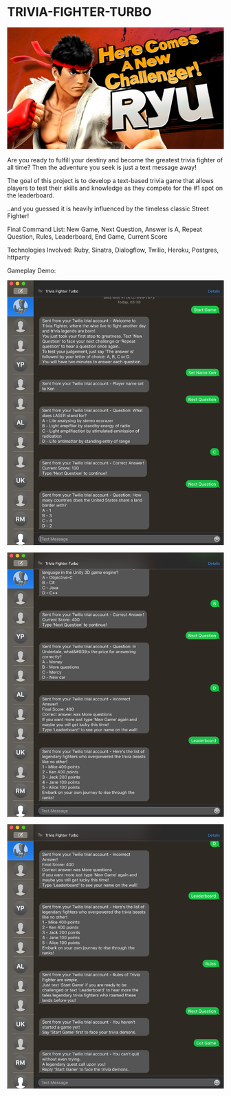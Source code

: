 # TRIVIA-FIGHTER-TURBO

![picture](https://github.com/cemergin/TRIVIA-FIGHTER-TURBO/blob/master/images/Super-Smash-Bros-1.jpg)

Are you ready to fulfill your destiny and become the greatest trivia fighter of all time? Then the adventure you seek is just a text message away!

The goal of this project is to develop a text-based trivia game that allows players to test their skills and knowledge as they compete for the #1 spot on the leaderboard. 

..and you guessed it is heavily influenced by the timeless classic Street Fighter!

Final Command List: New Game, Next Question, Answer is A, Repeat Question, Rules, Leaderboard, End Game, Current Score

Technologies Involved: Ruby, Sinatra, Dialogflow, Twilio, Heroku, Postgres, httparty

Gameplay Demo:

![Screenshot](https://github.com/cemergin/TRIVIA-FIGHTER-TURBO/blob/master/images/1.png)

![Screenshot](https://github.com/cemergin/TRIVIA-FIGHTER-TURBO/blob/master/images/2.png)

![Screenshot](https://github.com/cemergin/TRIVIA-FIGHTER-TURBO/blob/master/images/3.png)
